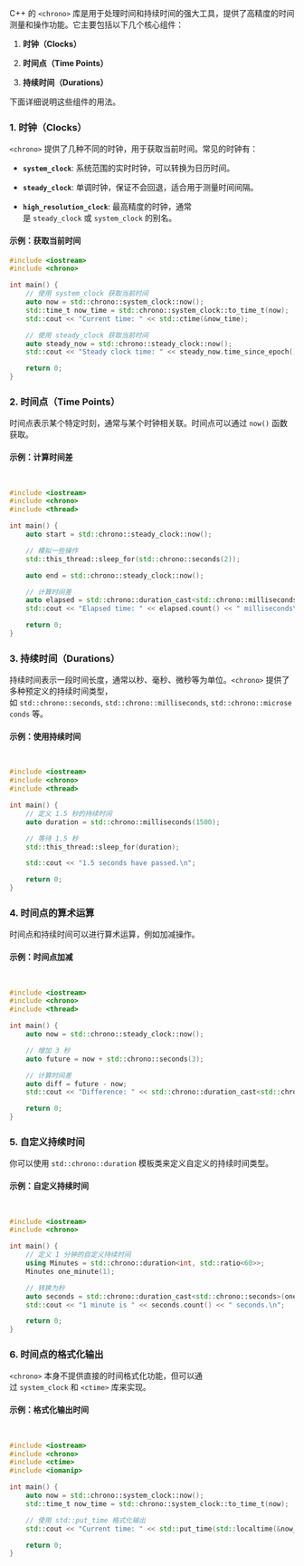 C++ 的 `<chrono>` 库是用于处理时间和持续时间的强大工具，提供了高精度的时间测量和操作功能。它主要包括以下几个核心组件：

1. **时钟（Clocks）**
    
2. **时间点（Time Points）**
    
3. **持续时间（Durations）**
    

下面详细说明这些组件的用法。

### 1. 时钟（Clocks）

`<chrono>` 提供了几种不同的时钟，用于获取当前时间。常见的时钟有：

- **`system_clock`**: 系统范围的实时时钟，可以转换为日历时间。
    
- **`steady_clock`**: 单调时钟，保证不会回退，适合用于测量时间间隔。
    
- **`high_resolution_clock`**: 最高精度的时钟，通常是 `steady_clock` 或 `system_clock` 的别名。
    

#### 示例：获取当前时间

```c++
#include <iostream>
#include <chrono>

int main() {
    // 使用 system_clock 获取当前时间
    auto now = std::chrono::system_clock::now();
    std::time_t now_time = std::chrono::system_clock::to_time_t(now);
    std::cout << "Current time: " << std::ctime(&now_time);

    // 使用 steady_clock 获取当前时间
    auto steady_now = std::chrono::steady_clock::now();
    std::cout << "Steady clock time: " << steady_now.time_since_epoch().count() << " ticks\n";

    return 0;
}

```

### 2. 时间点（Time Points）

时间点表示某个特定时刻，通常与某个时钟相关联。时间点可以通过 `now()` 函数获取。

#### 示例：计算时间差

```c++


#include <iostream>
#include <chrono>
#include <thread>

int main() {
    auto start = std::chrono::steady_clock::now();

    // 模拟一些操作
    std::this_thread::sleep_for(std::chrono::seconds(2));

    auto end = std::chrono::steady_clock::now();

    // 计算时间差
    auto elapsed = std::chrono::duration_cast<std::chrono::milliseconds>(end - start);
    std::cout << "Elapsed time: " << elapsed.count() << " milliseconds\n";

    return 0;
}

```
### 3. 持续时间（Durations）

持续时间表示一段时间长度，通常以秒、毫秒、微秒等为单位。`<chrono>` 提供了多种预定义的持续时间类型，如 `std::chrono::seconds`, `std::chrono::milliseconds`, `std::chrono::microseconds` 等。

#### 示例：使用持续时间

```c++


#include <iostream>
#include <chrono>
#include <thread>

int main() {
    // 定义 1.5 秒的持续时间
    auto duration = std::chrono::milliseconds(1500);

    // 等待 1.5 秒
    std::this_thread::sleep_for(duration);

    std::cout << "1.5 seconds have passed.\n";

    return 0;
}

```
### 4. 时间点的算术运算

时间点和持续时间可以进行算术运算，例如加减操作。

#### 示例：时间点加减

```c++


#include <iostream>
#include <chrono>
#include <thread>

int main() {
    auto now = std::chrono::steady_clock::now();

    // 增加 3 秒
    auto future = now + std::chrono::seconds(3);

    // 计算时间差
    auto diff = future - now;
    std::cout << "Difference: " << std::chrono::duration_cast<std::chrono::seconds>(diff).count() << " seconds\n";

    return 0;
}
```

### 5. 自定义持续时间

你可以使用 `std::chrono::duration` 模板类来定义自定义的持续时间类型。

#### 示例：自定义持续时间

```c++


#include <iostream>
#include <chrono>

int main() {
    // 定义 1 分钟的自定义持续时间
    using Minutes = std::chrono::duration<int, std::ratio<60>>;
    Minutes one_minute(1);

    // 转换为秒
    auto seconds = std::chrono::duration_cast<std::chrono::seconds>(one_minute);
    std::cout << "1 minute is " << seconds.count() << " seconds.\n";

    return 0;
}
```

### 6. 时间点的格式化输出

`<chrono>` 本身不提供直接的时间格式化功能，但可以通过 `system_clock` 和 `<ctime>` 库来实现。

#### 示例：格式化输出时间

```c++


#include <iostream>
#include <chrono>
#include <ctime>
#include <iomanip>

int main() {
    auto now = std::chrono::system_clock::now();
    std::time_t now_time = std::chrono::system_clock::to_time_t(now);

    // 使用 std::put_time 格式化输出
    std::cout << "Current time: " << std::put_time(std::localtime(&now_time), "%Y-%m-%d %H:%M:%S") << "\n";

    return 0;
}
```